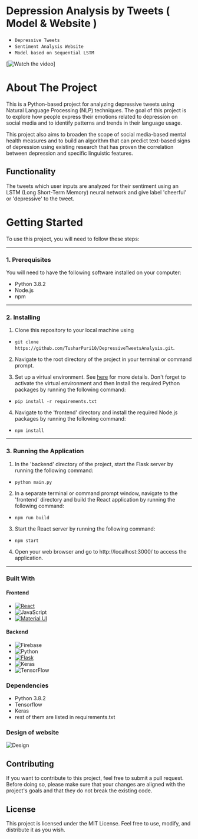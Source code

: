 <a name="readme-top"></a>
# Depression Analysis by Tweets ( Model & Website )
* ` Depressive Tweets `
* ` Sentiment Analysis Website `
* ` Model based on Sequential LSTM `

[![Watch the video](https://dms.licdn.com/playlist/vid/D4D05AQFYaJFE9fai7w/mp4-640p-30fp-crf28/0/1680806177852?e=2147483647&v=beta&t=bj_XtGiag8DT0psXJbtECVHFDoN_5GgQnzicqZtLWpU)]

# About The Project

This is a Python-based project for analyzing depressive tweets using Natural Language Processing (NLP) techniques. The goal of this project is to explore how people express their emotions related to depression on social media and to identify patterns and trends in their language usage.

This project also aims to broaden the scope of social media-based mental health measures and to build an algorithm that can predict text-based signs of depression using existing research that has proven the correlation between depression and specific linguistic features.

## Functionality
The tweets which user inputs are analyzed for their sentiment using an LSTM (Long Short-Term Memory) neural network and give label 'cheerful' or 'depressive' to the tweet.

# Getting Started

To use this project, you will need to follow these steps:

<hr>

### 1. Prerequisites

You will need to have the following software installed on your computer:

- Python 3.8.2
- Node.js
- npm

<hr>

### 2. Installing

1. Clone this repository to your local machine using
* `git clone https://github.com/TusharPuri10/DepressiveTweetsAnalysis.git`.

2. Navigate to the root directory of the project in your terminal or command prompt.

3. Set up a virtual environment. See [here](https://packaging.python.org/en/latest/guides/installing-using-pip-and-virtual-environments/) for more details. Don't forget to activate the virtual environment and then Install the required Python packages by running the following command:

* `pip install -r requirements.txt`

4. Navigate to the 'frontend' directory and install the required Node.js packages by running the following command:

* `npm install`
<hr>

### 3. Running the Application

1. In the 'backend' directory of the project, start the Flask server by running the following command:

* `python main.py`

2. In a separate terminal or command prompt window, navigate to the 'frontend' directory and build the React application by running the following command:

* `npm run build`

3. Start the React server by running the following command:

* `npm start`

4. Open your web browser and go to http://localhost:3000/ to access the application.
<hr>



### Built With

#### Frontend
* [![React][React.js]][React-url]
* ![JavaScript](https://img.shields.io/badge/javascript-%23323330.svg?style=for-the-badge&logo=javascript&logoColor=%23F7DF1E)
* [![Material UI][Material.js]][Material-url]

#### Backend
* ![Firebase](https://img.shields.io/badge/Firebase-039BE5?style=for-the-badge&logo=Firebase&logoColor=white)
* ![Python](https://img.shields.io/badge/python-3670A0?style=for-the-badge&logo=python&logoColor=ffdd54)
* [![Flask][Flask.js]][Flask-url]
* ![Keras](https://img.shields.io/badge/Keras-%23D00000.svg?style=for-the-badge&logo=Keras&logoColor=white)
* ![TensorFlow](https://img.shields.io/badge/TensorFlow-%23FF6F00.svg?style=for-the-badge&logo=TensorFlow&logoColor=white)

### Dependencies
* Python 3.8.2
* Tensorflow
* Keras
* rest of them are listed in requirements.txt

### Design of website

![Design](https://user-images.githubusercontent.com/92613357/230445837-970acb89-12e1-4158-861e-d219514654bf.png)


## Contributing
If you want to contribute to this project, feel free to submit a pull request. Before doing so, please make sure that your changes are aligned with the project's goals and that they do not break the existing code.

## License
This project is licensed under the MIT License. Feel free to use, modify, and distribute it as you wish.




[Material.js]: https://img.shields.io/badge/Material--UI-0081CB?style=for-the-badge&logo=mui&logoColor=white
[Material-url]: https://mui.com/
[React.js]: https://img.shields.io/badge/React-20232A?style=for-the-badge&logo=react&logoColor=61DAFB
[React-url]: https://reactjs.org/
[Flask.js]: https://img.shields.io/badge/Flask-000000?style=for-the-badge&logo=flask&logoColor=white
[Flask-url]: https://flask.palletsprojects.com/en/2.2.x/


